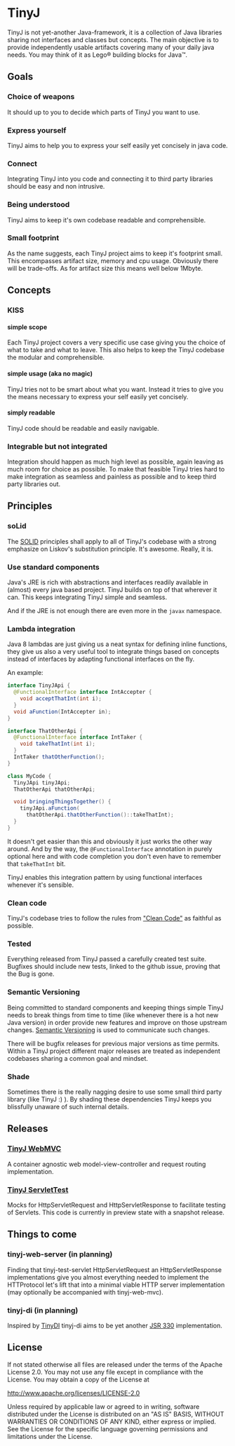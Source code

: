 
# TinyJ

TinyJ is not yet-another Java-framework, it is a collection of Java libraries
sharing not interfaces and classes but concepts. The main objective is to
provide independently usable artifacts covering many of your daily java needs.
You may think of it as Lego® building blocks for Java™.

## Goals

### Choice of weapons

It should up to you to decide which parts of TinyJ you want to use.


### Express yourself

TinyJ aims to help you to express your self easily yet concisely in java code.


### Connect

Integrating TinyJ into you code and connecting it to third party libraries
should be easy and non intrusive.


### Being understood

TinyJ aims to keep it's own codebase readable and comprehensible.


### Small footprint

As the name suggests, each TinyJ project aims to keep it's footprint small.
This encompasses artifact size, memory and cpu usage. Obviously there will be
trade-offs. As for artifact size this means well below 1Mbyte.



## Concepts

### KISS

#### simple scope
Each TinyJ project covers a very specific use case giving you the choice of
what to take and what to leave. This also helps to keep the TinyJ codebase the
modular and comprehensible.

#### simple usage (aka no magic)
TinyJ tries not to be smart about what you want. Instead it tries to give you
the means necessary to express your self easily yet concisely.

#### simply readable
TinyJ code should be readable and easily navigable.


### Integrable but not integrated

Integration should happen as much high level as possible, again leaving as
much room for choice as possible. To make that feasible TinyJ tries hard to
make integration as seamless and painless as possible and to keep third party
libraries out.



## Principles

### soLid

The [SOLID](https://en.wikipedia.org/wiki/SOLID_(object-oriented_design))
principles shall apply to all of TinyJ's codebase with a strong emphasize on
Liskov's substitution principle. It's awesome. Really, it is.


### Use standard components

Java's JRE is rich with abstractions and interfaces readily available in
(almost) every java based project. TinyJ builds on top of that wherever it
can. This keeps integrating TinyJ simple and seamless.

And if the JRE is not enough there are even more in the  `javax` namespace.


### Lambda integration

Java 8 lambdas are just giving us a neat syntax for defining inline functions,
they give us also a very useful tool to integrate things based on concepts
instead of interfaces by adapting functional interfaces on the fly.

An example:
```java
interface TinyJApi {
  @FunctionalInterface interface IntAccepter {
    void acceptThatInt(int i);
  }
  void aFunction(IntAccepter in);
}

interface ThatOtherApi {
  @FunctionalInterface interface IntTaker {
    void takeThatInt(int i);
  }
  IntTaker thatOtherFunction();
}

class MyCode {
  TinyJApi tinyJApi;
  ThatOtherApi thatOtherApi;

  void bringingThingsTogether() {
    tinyJApi.aFunction(
      thatOtherApi.thatOtherFunction()::takeThatInt);
  }
}
```

It doesn't get easier than this and obviously it just works the other way
around. And by the way, the `@FunctionalInterface` annotation in purely
optional here and with code completion you don't even have to remember that
```takeThatInt``` bit.

TinyJ enables this integration pattern by using
functional interfaces whenever it's sensible.


### Clean code

TinyJ's codebase tries to follow the rules from
["Clean Code"](https://books.google.com/books/about/Clean_Code.html?id=dwSfGQAACAAJ "Clean Code @ books.google.com")
as faithful as possible.


### Tested

Everything released from TinyJ passed a carefully created test suite.
Bugfixes should include new tests, linked to the github issue, proving that
the Bug is gone.


### Semantic Versioning

Being committed to standard components and keeping things simple TinyJ needs
to break things from time to time (like whenever there is a hot new Java
version) in order provide new features and improve on those upstream changes.
[Semantic Versioning](http://semver.org) is used to communicate such changes.

There will be bugfix releases for previous major versions as time permits.
Within a TinyJ project different major releases are treated as independent
codebases sharing a common goal and mindset.


### Shade

Sometimes there is the really nagging desire to use some small third party
library (like TinyJ :) ). By shading these dependencies TinyJ keeps you
blissfully unaware of such internal details.



## Releases

### [TinyJ WebMVC](https://github.com/tinyj/tinyj-web-mvc)

A container agnostic web model-view-controller and request routing
implementation.


### [TinyJ ServletTest](https://github.com/tinyj/tinyj-servlet-test)

Mocks for HttpServletRequest and HttpServletResponse to facilitate testing of
Servlets. This code is currently in preview state with a snapshot release.



## Things to come

### tinyj-web-server (in planning)

Finding that tinyj-test-servlet HttpServletRequest an HttpServletResponse
implementations give you almost everything needed to implement the HTTProtocol
let's lift that into a minimal viable HTTP server implementation (may
optionally be accompanied with tinyj-web-mvc).


### tinyj-di (in planning)

Inspired by [TinyDI](https://github.com/jonaash/tinydi) tinyj-di aims to be
yet another [JSR 330](https://jcp.org/en/jsr/detail?id=330) implementation.



## License

If not stated otherwise all files are released under the terms of the Apache
License 2.0. You may not use any file except in compliance with the License.
You may obtain a copy of the License at

<http://www.apache.org/licenses/LICENSE-2.0>

Unless required by applicable law or agreed to in writing, software
distributed under the License is distributed on an "AS IS" BASIS,
WITHOUT WARRANTIES OR CONDITIONS OF ANY KIND, either express or implied.
See the License for the specific language governing permissions and
limitations under the License.
